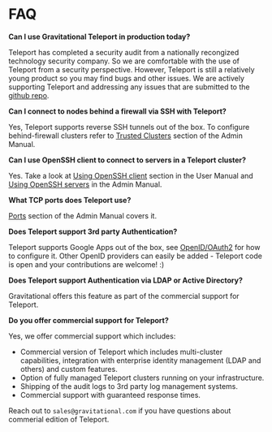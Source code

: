 # FAQ

**Can I use Gravitational Teleport in production today?**

Teleport has completed a security audit from a nationally recongized technology security company. So we are comfortable with the use of Teleport from a security perspective. However, Teleport is still a relatively young product so you may find bugs and other issues. We are actively supporting Teleport and addressing any issues that are submitted to the [github repo](https://github.com/gravitational/teleport).

**Can I connect to nodes behind a firewall via SSH with Teleport?**

Yes, Teleport supports reverse SSH tunnels out of the box. To configure behind-firewall clusters
refer to [Trusted Clusters](admin-guide/#trusted-clusters) section of the Admin Manual.


**Can I use OpenSSH client to connect to servers in a Teleport cluster?**

Yes. Take a look at [Using OpenSSH client](user-manual.md#integration-with-openssh) section in the User Manual
and [Using OpenSSH servers](admin-guide.md) in the Admin Manual.

**What TCP ports does Teleport use?**

[Ports](admin-guide.md#ports) section of the Admin Manual covers it.

**Does Teleport support 3rd party Authentication?**

Teleport supports Google Apps out of the box, see [OpenID/OAuth2](admin-guide/#openid-oauth2) for how to configure it.
Other OpenID providers can easily be added - Teleport code is open and your contributions are welcome! :)

**Does Teleport support Authentication via LDAP or Active Directory?**

Gravitational offers this feature as part of the commercial support for Teleport.

**Do you offer commercial support for Teleport?**

Yes, we offer commercial support which includes:

* Commercial version of Teleport which includes multi-cluster capabilities, 
  integration with enterprise identity management (LDAP and others) and custom features.
* Option of fully managed Teleport clusters running on your infrastructure.
* Shipping of the audit logs to 3rd party log management systems.
* Commercial support with guaranteed response times.

Reach out to `sales@gravitational.com` if you have questions about commerial edition of Teleport.
